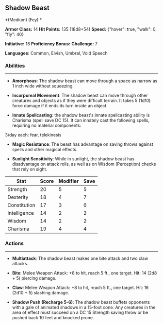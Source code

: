 ## Shadow Beast
*(Medium) (Fey) *

**Armor Class:** 14
**Hit Points:** 135 (18d8+54)
**Speed:** {"hover": true, "walk": 0, "fly": 40}

**Initiative:** 18
**Proficiency Bonus:**
**Challenge:** 7

**Languages:** Common, Elvish, Umbral, Void Speech

### Abilities
 --- 
- **Amorphous**: The shadow beast can move through a space as narrow as 1 inch wide without squeezing.

- **Incorporeal Movement**: The shadow beast can move through other creatures and objects as if they were difficult terrain. It takes 5 (1d10) force damage if it ends its turn inside an object.

- **Innate Spellcasting**: the shadow beast's innate spellcasting ability is Charisma (spell save DC 15). It can innately cast the following spells, requiring no material components:

3/day each: fear, telekinesis

- **Magic Resistance**: The beast has advantage on saving throws against spells and other magical effects.

- **Sunlight Sensitivity**: While in sunlight, the shadow beast has disadvantage on attack rolls, as well as on Wisdom (Perception) checks that rely on sight.



| Stat | Score | Modifier | Save |
| ---- | ---- | ---- | ---- |
| Strength | 20 | 5 | 5 |
| Dexterity | 18 | 4 | 7 |
| Constitution | 17 | 3 | 6 |
| Intelligence | 14 | 2 | 2 |
| Wisdom | 14 | 2 | 2 |
| Charisma | 19 | 4 | 4 |

### Actions
 --- 
- **Multiattack**: The shadow beast makes one bite attack and two claw attacks.

- **Bite**: Melee Weapon Attack: +8 to hit, reach 5 ft., one target. Hit: 14 (2d8 + 5) piercing damage.

- **Claw**: Melee Weapon Attack: +8 to hit, reach 5 ft., one target. Hit: 16 (2d10 + 5) slashing damage.

- **Shadow Push (Recharge 5-6)**: The shadow beast buffets opponents with a gale of animated shadows in a 15-foot cone. Any creatures in the area of effect must succeed on a DC 15 Strength saving throw or be pushed back 10 feet and knocked prone.

